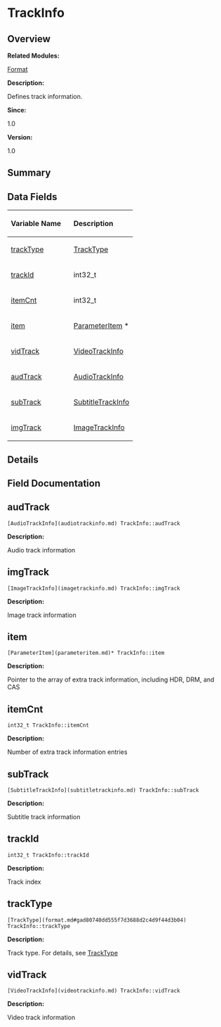 # TrackInfo<a name="EN-US_TOPIC_0000001055358148"></a>

## **Overview**<a name="section492658507093537"></a>

**Related Modules:**

[Format](format.md)

**Description:**

Defines track information. 

**Since:**

1.0

**Version:**

1.0

## **Summary**<a name="section1384102884093537"></a>

## Data Fields<a name="pub-attribs"></a>

<a name="table1834793874093537"></a>
<table><thead align="left"><tr id="row758641900093537"><th class="cellrowborder" valign="top" width="50%" id="mcps1.1.3.1.1"><p id="p481666461093537"><a name="p481666461093537"></a><a name="p481666461093537"></a>Variable Name</p>
</th>
<th class="cellrowborder" valign="top" width="50%" id="mcps1.1.3.1.2"><p id="p643738755093537"><a name="p643738755093537"></a><a name="p643738755093537"></a>Description</p>
</th>
</tr>
</thead>
<tbody><tr id="row368805593093537"><td class="cellrowborder" valign="top" width="50%" headers="mcps1.1.3.1.1 "><p id="p1646574775093537"><a name="p1646574775093537"></a><a name="p1646574775093537"></a><a href="trackinfo.md#a8b7ca46e972b746fb3f7a634cd07d6c4">trackType</a></p>
</td>
<td class="cellrowborder" valign="top" width="50%" headers="mcps1.1.3.1.2 "><p id="p435565939093537"><a name="p435565939093537"></a><a name="p435565939093537"></a><a href="format.md#gad80740dd555f7d3688d2c4d9f44d3b04">TrackType</a> </p>
</td>
</tr>
<tr id="row96927211093537"><td class="cellrowborder" valign="top" width="50%" headers="mcps1.1.3.1.1 "><p id="p1952736765093537"><a name="p1952736765093537"></a><a name="p1952736765093537"></a><a href="trackinfo.md#aeb352032456b0841382a015d6f256529">trackId</a></p>
</td>
<td class="cellrowborder" valign="top" width="50%" headers="mcps1.1.3.1.2 "><p id="p1877035023093537"><a name="p1877035023093537"></a><a name="p1877035023093537"></a>int32_t </p>
</td>
</tr>
<tr id="row28813975093537"><td class="cellrowborder" valign="top" width="50%" headers="mcps1.1.3.1.1 "><p id="p806428237093537"><a name="p806428237093537"></a><a name="p806428237093537"></a><a href="trackinfo.md#aa3140178f070f85c2c778410b96db77a">itemCnt</a></p>
</td>
<td class="cellrowborder" valign="top" width="50%" headers="mcps1.1.3.1.2 "><p id="p1594899699093537"><a name="p1594899699093537"></a><a name="p1594899699093537"></a>int32_t </p>
</td>
</tr>
<tr id="row480383572093537"><td class="cellrowborder" valign="top" width="50%" headers="mcps1.1.3.1.1 "><p id="p2027096404093537"><a name="p2027096404093537"></a><a name="p2027096404093537"></a><a href="trackinfo.md#a6548bea85adbb29bd0a4029a1d6f1c1c">item</a></p>
</td>
<td class="cellrowborder" valign="top" width="50%" headers="mcps1.1.3.1.2 "><p id="p2072327632093537"><a name="p2072327632093537"></a><a name="p2072327632093537"></a><a href="parameteritem.md">ParameterItem</a> * </p>
</td>
</tr>
<tr id="row988362308093537"><td class="cellrowborder" valign="top" width="50%" headers="mcps1.1.3.1.1 "><p id="p2000870068093537"><a name="p2000870068093537"></a><a name="p2000870068093537"></a><a href="trackinfo.md#aaa84d3f413e5d742953e6ba0d0a35276">vidTrack</a></p>
</td>
<td class="cellrowborder" valign="top" width="50%" headers="mcps1.1.3.1.2 "><p id="p1492310646093537"><a name="p1492310646093537"></a><a name="p1492310646093537"></a><a href="videotrackinfo.md">VideoTrackInfo</a> </p>
</td>
</tr>
<tr id="row1064100296093537"><td class="cellrowborder" valign="top" width="50%" headers="mcps1.1.3.1.1 "><p id="p208184037093537"><a name="p208184037093537"></a><a name="p208184037093537"></a><a href="trackinfo.md#a491fd1e304e19924d5d1c81aa07c3425">audTrack</a></p>
</td>
<td class="cellrowborder" valign="top" width="50%" headers="mcps1.1.3.1.2 "><p id="p79964351093537"><a name="p79964351093537"></a><a name="p79964351093537"></a><a href="audiotrackinfo.md">AudioTrackInfo</a> </p>
</td>
</tr>
<tr id="row1948614058093537"><td class="cellrowborder" valign="top" width="50%" headers="mcps1.1.3.1.1 "><p id="p38598525093537"><a name="p38598525093537"></a><a name="p38598525093537"></a><a href="trackinfo.md#a3ae6adfd7981cd2e87223fb2d47f2805">subTrack</a></p>
</td>
<td class="cellrowborder" valign="top" width="50%" headers="mcps1.1.3.1.2 "><p id="p818455389093537"><a name="p818455389093537"></a><a name="p818455389093537"></a><a href="subtitletrackinfo.md">SubtitleTrackInfo</a> </p>
</td>
</tr>
<tr id="row574554979093537"><td class="cellrowborder" valign="top" width="50%" headers="mcps1.1.3.1.1 "><p id="p20412452093537"><a name="p20412452093537"></a><a name="p20412452093537"></a><a href="trackinfo.md#a6c7a67bd3651140b5551e407aa07fccc">imgTrack</a></p>
</td>
<td class="cellrowborder" valign="top" width="50%" headers="mcps1.1.3.1.2 "><p id="p727344479093537"><a name="p727344479093537"></a><a name="p727344479093537"></a><a href="imagetrackinfo.md">ImageTrackInfo</a> </p>
</td>
</tr>
</tbody>
</table>

## **Details**<a name="section1595362113093537"></a>

## **Field Documentation**<a name="section852029184093537"></a>

## audTrack<a name="a491fd1e304e19924d5d1c81aa07c3425"></a>

```
[AudioTrackInfo](audiotrackinfo.md) TrackInfo::audTrack
```

 **Description:**

Audio track information 

## imgTrack<a name="a6c7a67bd3651140b5551e407aa07fccc"></a>

```
[ImageTrackInfo](imagetrackinfo.md) TrackInfo::imgTrack
```

 **Description:**

Image track information 

## item<a name="a6548bea85adbb29bd0a4029a1d6f1c1c"></a>

```
[ParameterItem](parameteritem.md)* TrackInfo::item
```

 **Description:**

Pointer to the array of extra track information, including HDR, DRM, and CAS 

## itemCnt<a name="aa3140178f070f85c2c778410b96db77a"></a>

```
int32_t TrackInfo::itemCnt
```

 **Description:**

Number of extra track information entries 

## subTrack<a name="a3ae6adfd7981cd2e87223fb2d47f2805"></a>

```
[SubtitleTrackInfo](subtitletrackinfo.md) TrackInfo::subTrack
```

 **Description:**

Subtitle track information 

## trackId<a name="aeb352032456b0841382a015d6f256529"></a>

```
int32_t TrackInfo::trackId
```

 **Description:**

Track index 

## trackType<a name="a8b7ca46e972b746fb3f7a634cd07d6c4"></a>

```
[TrackType](format.md#gad80740dd555f7d3688d2c4d9f44d3b04) TrackInfo::trackType
```

 **Description:**

Track type. For details, see  [TrackType](format.md#gad80740dd555f7d3688d2c4d9f44d3b04) 

## vidTrack<a name="aaa84d3f413e5d742953e6ba0d0a35276"></a>

```
[VideoTrackInfo](videotrackinfo.md) TrackInfo::vidTrack
```

 **Description:**

Video track information 

